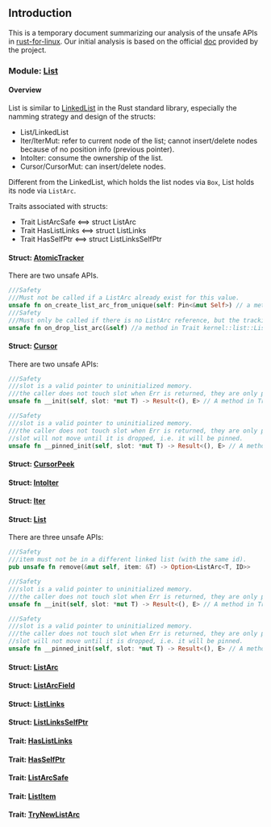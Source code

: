 ## Introduction
This is a temporary document summarizing our analysis of the unsafe APIs in [rust-for-linux](https://github.com/Artisan-Lab/tag-rust-for-linux). 
Our initial analysis is based on the official [doc](https://rust.docs.kernel.org/kernel/) provided by the project.

### Module: [List](https://rust.docs.kernel.org/kernel/list/index.html) 

#### Overview

List is similar to [LinkedList](https://doc.rust-lang.org/std/collections/struct.LinkedList.html) in the Rust standard library, especially the namming strategy and design of the structs: 
- List/LinkedList
- Iter/IterMut: refer to current node of the list; cannot insert/delete nodes because of no position info (previous pointer).
- IntoIter: consume the ownership of the list.
- Cursor/CursorMut: can insert/delete nodes.

Different from the LinkedList, which holds the list nodes via `Box`, List holds its node via `ListArc`. 

Traits associated with structs: 
- Trait ListArcSafe <==> struct ListArc
- Trait HasListLinks <==> struct ListLinks 
- Trait HasSelfPtr <==> struct ListLinksSelfPtr

#### Struct: [AtomicTracker](https://rust.docs.kernel.org/kernel/list/struct.AtomicTracker.html)
There are two unsafe APIs.
```rust
///Safety
///Must not be called if a ListArc already exist for this value.
unsafe fn on_create_list_arc_from_unique(self: Pin<&mut Self>) // a method in Trait kernel::list::ListArcSafe
///Safety
///Must only be called if there is no ListArc reference, but the tracking thinks there is.
unsafe fn on_drop_list_arc(&self) //a method in Trait kernel::list::ListArcSafe
```
#### Struct: [Cursor](https://rust.docs.kernel.org/kernel/list/struct.Cursor.html)
There are two unsafe APIs:
```rust
///Safety
///slot is a valid pointer to uninitialized memory.
///the caller does not touch slot when Err is returned, they are only permitted to deallocate.
unsafe fn __init(self, slot: *mut T) -> Result<(), E> // A method in Trait kernel::prelude::Init

///Safety
///slot is a valid pointer to uninitialized memory.
///the caller does not touch slot when Err is returned, they are only permitted to deallocate.
//slot will not move until it is dropped, i.e. it will be pinned.
unsafe fn __pinned_init(self, slot: *mut T) -> Result<(), E> // A method in Trait kernel::prelude::PinInit
```
#### Struct: [CursorPeek](https://rust.docs.kernel.org/kernel/list/struct.CursorPeek.html)

#### Struct: [IntoIter](https://rust.docs.kernel.org/kernel/list/struct.IntoIter.html)

#### Struct: [Iter](https://rust.docs.kernel.org/kernel/list/struct.Iter.html)

#### Struct: [List](https://rust.docs.kernel.org/kernel/list/struct.List.html)
There are three unsafe APIs:
```rust
///Safety
///item must not be in a different linked list (with the same id).
pub unsafe fn remove(&mut self, item: &T) -> Option<ListArc<T, ID>>

///Safety
///slot is a valid pointer to uninitialized memory.
///the caller does not touch slot when Err is returned, they are only permitted to deallocate.
unsafe fn __init(self, slot: *mut T) -> Result<(), E> // A method in Trait kernel::prelude::Init

///Safety
///slot is a valid pointer to uninitialized memory.
///the caller does not touch slot when Err is returned, they are only permitted to deallocate.
//slot will not move until it is dropped, i.e. it will be pinned.
unsafe fn __pinned_init(self, slot: *mut T) -> Result<(), E> // A method in Trait kernel::prelude::PinInit
```

#### Struct: [ListArc](https://rust.docs.kernel.org/kernel/list/struct.ListArc.html)

#### Struct: [ListArcField](https://rust.docs.kernel.org/kernel/list/struct.ListArcField.html)

#### Struct: [ListLinks](https://rust.docs.kernel.org/kernel/list/struct.ListLinks.html)

#### Struct: [ListLinksSelfPtr](https://rust.docs.kernel.org/kernel/list/struct.ListLinksSelfPtr.html)

#### Trait: [HasListLinks](https://rust.docs.kernel.org/kernel/list/trait.HasListLinks.html)

#### Trait: [HasSelfPtr](https://rust.docs.kernel.org/kernel/list/trait.HasSelfPtr.html)

#### Trait: [ListArcSafe](https://rust.docs.kernel.org/kernel/list/trait.ListArcSafe.html)

#### Trait: [ListItem](https://rust.docs.kernel.org/kernel/list/trait.ListItem.html)

#### Trait: [TryNewListArc](https://rust.docs.kernel.org/kernel/list/trait.TryNewListArc.html)
